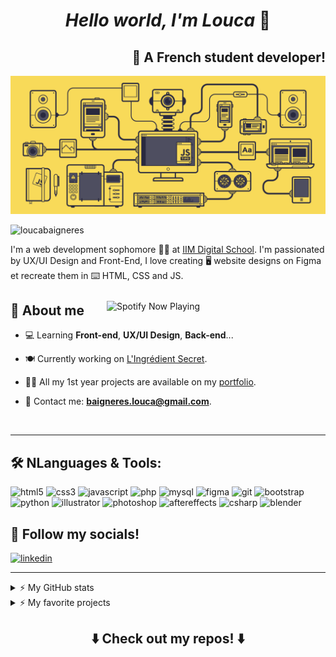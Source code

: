 <h1 align="center"> <i>Hello world, I'm Louca</i> 👋</h1>

<h2 align="right"> 🥐 A French student developer! </h2>

![](./images/animation-banner.gif)

<p align="left"> 
    <img src="https://komarev.com/ghpvc/?username=loucabaigneres&label=Profile%20views&color=0e75b6&style=flat" alt="loucabaigneres" />
</p>

I'm a web development sophomore 👨‍🎓 at [IIM Digital School](https://www.iim.fr/). I'm passionated by UX/UI Design and Front-End, I love creating :desktop_computer: website designs on Figma et recreate them in :keyboard: HTML, CSS and JS.

<!-- <img align="right" alt="Programming" width="256" src="./images/animation.gif"/> -->

[<img style="padding-top:12px" align="right" src="https://spotify-now-playing-jh98ddxd3-loucabaigneres.vercel.app/api/spotify" alt="Spotify Now Playing" width="350">](https://open.spotify.com/user/dqszsaanzaljdxchvcgf5dx8j)

## 🧐 About me

-   💻 Learning **Front-end**, **UX/UI Design**, **Back-end**...

-   🍽️ Currently working on [L'Ingrédient Secret](https://www.figma.com/file/mA8HKrLQexdmYsxSXW7o9i/L'ingredient-Secret?type=design&node-id=0%3A1&mode=design&t=85epUUpoDSpcpjAb-1).

-   👨‍💻 All my 1st year projects are available on my [portfolio](https://loucabaigneres.github.io/Portfolio-IIM/).

-   📩 Contact me: **baigneres.louca@gmail.com**.

<br>
<hr>

## 🛠️ NLanguages & Tools:

<p align="left">
    <img alt="html5" height="40" width="40" src='https://cdn.jsdelivr.net/gh/devicons/devicon/icons/html5/html5-original.svg'>
    <img alt="css3" height="40" width="40" src='https://cdn.jsdelivr.net/gh/devicons/devicon/icons/css3/css3-original.svg'>
    <img alt="javascript" height="40" width="40" src='https://cdn.jsdelivr.net/gh/devicons/devicon/icons/javascript/javascript-original.svg'>
    <img alt="php" height="40" width="40" src='https://cdn.jsdelivr.net/gh/devicons/devicon/icons/php/php-original.svg'>
    <img alt="mysql" height="40" width="40" src='https://cdn.jsdelivr.net/gh/devicons/devicon/icons/mysql/mysql-original.svg'>
    <img alt="figma" height="40" width="40" src='https://cdn.jsdelivr.net/gh/devicons/devicon/icons/figma/figma-original.svg'>
    <img alt="git" height="40" width="40" src='https://cdn.jsdelivr.net/gh/devicons/devicon/icons/git/git-original.svg'>
    <img alt="bootstrap" height="40" width="40" src='https://cdn.jsdelivr.net/gh/devicons/devicon/icons/bootstrap/bootstrap-original.svg'>
    <img alt="python" height="40" width="40" src='https://cdn.jsdelivr.net/gh/devicons/devicon/icons/python/python-original.svg'>
    <img alt="illustrator" height="40" width="40" src='https://cdn.jsdelivr.net/gh/devicons/devicon/icons/illustrator/illustrator-plain.svg'>
    <img alt="photoshop" height="40" width="40" src='https://cdn.jsdelivr.net/gh/devicons/devicon/icons/photoshop/photoshop-plain.svg'>
    <img alt="aftereffects" height="40" width="40" src='https://cdn.jsdelivr.net/gh/devicons/devicon/icons/aftereffects/aftereffects-plain.svg'>
    <img alt="csharp" height="40" width="40" src='https://cdn.jsdelivr.net/gh/devicons/devicon/icons/csharp/csharp-original.svg'>
    <img alt="blender" height="40" width="40" src='https://cdn.jsdelivr.net/gh/devicons/devicon/icons/blender/blender-original.svg'>
</p>

## 🔗 Follow my socials!

<p align="left">
    <a href="https://linkedin.com/in/loucabaigneres">
        <img alt="linkedin" height="40" width="40" src='https://cdn.jsdelivr.net/gh/devicons/devicon/icons/linkedin/linkedin-original.svg'>
    </a>
</p>

<hr />

<details>
  <summary>⚡ My GitHub stats</summary>
    <img align="left" height="150" src="https://github-readme-stats-hntyrnmon-loucabaigneres.vercel.app/api/top-langs/?username=loucabaigneres&theme=onedark&hide_border=true&show_icons=true&locale=en&layout=compact" alt="loucabaigneres" />
    <img align="" height="150" alt="loucabaigneres's GitHub Stats" src="https://github-readme-stats-hntyrnmon-loucabaigneres.vercel.app/api?username=loucabaigneres&show_icons=true&hide_border=true&title_color=ff652f&icon_color=FFE400&bg_color=282c34&text_color=ffffff&border_color=0c1a25" />

  <!-- <img align="left" height="150" src="https://github-readme-stats-hntyrnmon-loucabaigneres.vercel.app/api/top-langs/?username=loucabaigneres&theme=onedark&hide_border=true&show_icons=true&locale=en&layout=compact" alt="loucabaigneres" />
  <img align="" height="150" alt="loucabaigneres's GitHub Stats" src="https://github-readme-stats-hntyrnmon-loucabaigneres.vercel.app/api?username=loucabaigneres&show_icons=true&hide_border=true&title_color=ff652f&icon_color=FFE400&bg_color=282c34&text_color=ffffff&border_color=0c1a25" /> -->

</details>

<details>
    <summary>⚡ My favorite projects</summary>
    <a href="https://github.com/loucabaigneres/axe-project">
        <img align="center" width="350" src="https://github-readme-stats-hntyrnmon-loucabaigneres.vercel.app/api/pin/?username=loucabaigneres&repo=axe-project&theme=buefy" />
    </a>
    <a href="https://github.com/loucabaigneres/portfolio-iim">
        <img align="center" width="350" src="https://github-readme-stats-hntyrnmon-loucabaigneres.vercel.app/api/pin/?username=loucabaigneres&repo=portfolio-iim&theme=buefy" />
    </a>

</details>

<h2 align="center">⬇️ Check out my repos! ⬇️</h2>

<!-- Icônes classiques -->
<!-- <p align="left">
    <img height="40" width="40" src='https://cdn.jsdelivr.net/gh/devicons/devicon/icons/html5/html5-original.svg'>
    <img height="40" width="40" src='https://cdn.jsdelivr.net/gh/devicons/devicon/icons/css3/css3-original.svg'>
    <img height="40" width="40" src='https://cdn.jsdelivr.net/gh/devicons/devicon/icons/javascript/javascript-original.svg'>
    <img height="40" width="40" src='https://cdn.jsdelivr.net/gh/devicons/devicon/icons/php/php-original.svg'>
    <img height="40" width="40" src='https://cdn.jsdelivr.net/gh/devicons/devicon/icons/mysql/mysql-original.svg'>
    <img height="40" width="40" src='https://cdn.jsdelivr.net/gh/devicons/devicon/icons/figma/figma-original.svg'>
    <img height="40" width="40" src='https://cdn.jsdelivr.net/gh/devicons/devicon/icons/git/git-original.svg'>
    <img height="40" width="40" src='https://cdn.jsdelivr.net/gh/devicons/devicon/icons/bootstrap/bootstrap-original.svg'>
    <img height="40" width="40" src='https://cdn.jsdelivr.net/gh/devicons/devicon/icons/python/python-original.svg'>
    <img height="40" width="40" src='https://cdn.jsdelivr.net/gh/devicons/devicon/icons/illustrator/illustrator-plain.svg'>
    <img height="40" width="40" src='https://cdn.jsdelivr.net/gh/devicons/devicon/icons/photoshop/photoshop-plain.svg'>
    <img height="40" width="40" src='https://cdn.jsdelivr.net/gh/devicons/devicon/icons/aftereffects/aftereffects-plain.svg'>
    <img height="40" width="40" src='https://cdn.jsdelivr.net/gh/devicons/devicon/icons/csharp/csharp-original.svg'>
    <img height="40" width="40" src='https://cdn.jsdelivr.net/gh/devicons/devicon/icons/blender/blender-original.svg'>
</p> -->

<!-- Icônes simples -->
<!-- <p align="left">
    <img height="40" width="40" src="https://cdn.jsdelivr.net/npm/simple-icons@v9/icons/html5.svg" />
    <img height="40" width="40" src="https://cdn.jsdelivr.net/npm/simple-icons@v9/icons/css3.svg" />
    <img height="40" width="40" src="https://cdn.jsdelivr.net/npm/simple-icons@v9/icons/javascript.svg" />
    <img height="40" width="40" src="https://cdn.jsdelivr.net/npm/simple-icons@v9/icons/php.svg" />
    <img height="40" width="40" src="https://cdn.jsdelivr.net/npm/simple-icons@v9/icons/mysql.svg" />
    <img height="40" width="40" src="https://cdn.jsdelivr.net/npm/simple-icons@v9/icons/figma.svg" />
    <img height="40" width="40" src="https://cdn.jsdelivr.net/npm/simple-icons@v9/icons/git.svg" />
    <img height="40" width="40" src="https://cdn.jsdelivr.net/npm/simple-icons@v9/icons/bootstrap.svg" />
    <img height="40" width="40" src="https://cdn.jsdelivr.net/npm/simple-icons@v9/icons/python.svg" />
    <img height="40" width="40" src="https://cdn.jsdelivr.net/npm/simple-icons@v9/icons/adobeillustrator.svg" />
    <img height="40" width="40" src="https://cdn.jsdelivr.net/npm/simple-icons@v9/icons/adobephotoshop.svg" />
    <img height="40" width="40" src="https://cdn.jsdelivr.net/npm/simple-icons@v9/icons/adobeaftereffects.svg" />
    <img height="40" width="40" src="https://cdn.jsdelivr.net/npm/simple-icons@v9/icons/csharp.svg" />
    <img height="40" width="40" src="https://cdn.jsdelivr.net/npm/simple-icons@v9/icons/blender.svg" />
</p> -->
